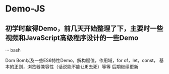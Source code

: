 # Demo-JS
## 初学时敲得Demo，前几天开始整理了下，主要时一些视频和JavaScript高级程序设计的一些Demo
··· bash

Dom Bom以及一些ES6特性Demo，解构赋值，作用域，for of，let，const，
基本的正则，浏览器兼容性（话说能不能让IE去死）等等
后期继续更新

```

